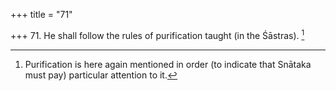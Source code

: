 +++
title = "71"

+++
71. He shall follow the rules of purification taught (in the Śāstras). [^54] 


[^54]:  Purification is here again mentioned in order (to indicate that Snātaka must pay) particular attention to it.
